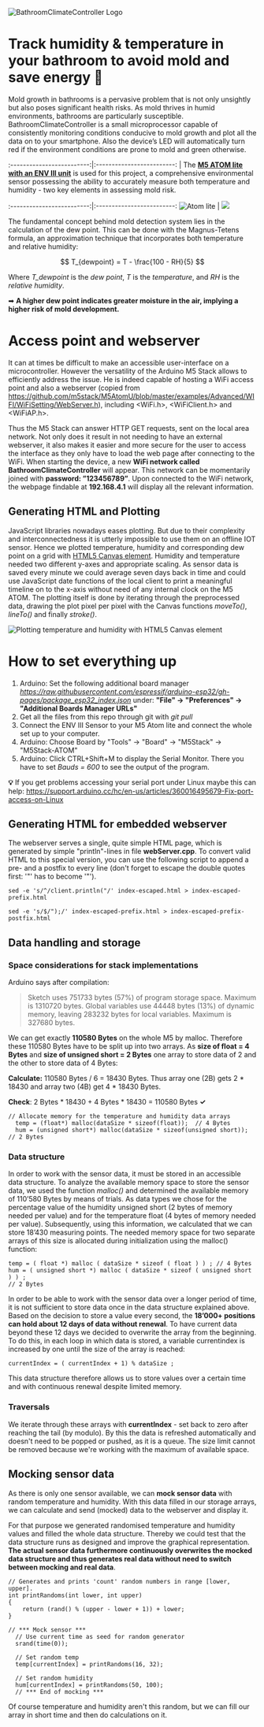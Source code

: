 ![BathroomClimateController Logo](https://github.com/oliolioli/BathroomClimateController/blob/main/screenshots/logo.png)

# Track humidity & temperature in your bathroom to avoid mold and save energy 🛁 #

Mold growth in bathrooms is a pervasive problem that is not only unsightly but also poses significant health risks. As mold thrives in humid environments, bathrooms are particularly
susceptible. BathroomClimateController is a small microprocessor capable of consistently monitoring conditions conducive to mold growth and plot all the data on to your smartphone. 
Also the device’s LED will automatically turn red if the environment conditions are prone to mold and green otherwise.


:-------------------------:|:-------------------------:
 |  The [**M5 ATOM lite with an ENV III unit**](https://shop.m5stack.com/collections/m5-sensor/products/env-iii-unit-with-temperature-humidity-air-pressure-sensor-sht30-qmp6988) is used for this project, a comprehensive environmental sensor possessing the ability to accurately measure both temperature and humidity - two key elements in assessing mold risk. 


:-------------------------:|:-------------------------:
![Atom lite](https://github.com/oliolioli/BathroomClimateController/blob/main/screenshots/atomlite.png)  |  ![](https://github.com/oliolioli/BathroomClimateController/blob/main/screenshots/env3.png)





The fundamental concept behind mold detection system lies in the calculation of the dew point. This can be done with the Magnus-Tetens formula, an approximation technique
that incorporates both temperature and relative humidity:

$$ T_{dewpoint} = T - \frac{100 - RH}{5} $$


Where *T_dewpoint* is the *dew point*, *T* is the *temperature*, and *RH* is the *relative humidity*.


➡ **A higher dew point indicates greater moisture in the air, implying a higher risk of mold development.**

# Access point and webserver ##
It can at times be difficult to make an accessible user-interface on a microcontroller. However the versatility of the Arduino M5 Stack allows to efficiently address the issue. He is indeed capable of hosting a WiFi access point and also a webserver (copied from https://github.com/m5stack/M5AtomU/blob/master/examples/Advanced/WIFI/WiFiSetting/WebServer.h), including <WiFi.h>, <WiFiClient.h> and <WiFiAP.h>.

Thus the M5 Stack can answer HTTP GET requests, sent on the local area network. Not only does it result in not needing to have an external webserver, it also makes it easier and more secure for the user to access the interface as they only have to load the web page after connecting to the WiFi. When starting the device, a new **WiFi network called BathroomClimateController** will appear. This network can be momentarily joined with **password: ”123456789”**. Upon connected to the WiFi network, the webpage findable at **192.168.4.1** will display all the relevant information.

## Generating HTML and Plotting ##
JavaScript libraries nowadays eases plotting. But due to their complexity and interconnectedness it is utterly impossible to use them on an offline IOT sensor. Hence we plotted temperature, humidity and corresponding dew point on a grid with [HTML5 Canvas element](https://en.wikipedia.org/wiki/Canvas_element). Humidity and temperature needed two different y-axes and appropriate scaling. As sensor data is saved every minute we could average seven days back in time and could use JavaScript date functions of the local client to print a meaningful timeline on to the x-axis without need of any internal clock on the M5 ATOM. The plotting itself is done by iterating through the preprocessed data, drawing the plot pixel per pixel with the Canvas functions *moveTo()*, *lineTo()* and finally *stroke()*.

![Plotting temperature and humidity with HTML5 Canvas element](https://github.com/oliolioli/BathroomClimateController/blob/main/screenshots/plot.png)

# How to set everything up #

1. Arduino: Set the following additional board manager _https://raw.githubusercontent.com/espressif/arduino-esp32/gh-pages/package_esp32_index.json_ under: **"File" → "Preferences" → "Additional Boards Manager URLs"** 
2. Get all the files from this repo through git with _git pull_
3. Connect the ENV III Sensor to your M5 Atom lite and connect the whole set up to your computer.
4. Arduino: Choose Board by "Tools" → "Board" → "M5Stack" → "M5Stack-ATOM"
5. Arduino: Click CTRL+Shift+M to display the Serial Monitor. There you have to set *Bauds = 600* to see the output of the program.

**💡** If you get problems accessing your serial port under Linux maybe this can help: https://support.arduino.cc/hc/en-us/articles/360016495679-Fix-port-access-on-Linux

## Generating HTML for embedded webserver ##
The webserver serves a single, quite simple HTML page, which is generated by simple "println"-lines in file **webServer.cpp**. To convert valid HTML to this special version, you can use the following script to append a pre- and a postfix to every line (don't forget to escape the double quotes first: '"' has to become '\"').

```
sed -e 's/^/client.println("/' index-escaped.html > index-escaped-prefix.html
```

```
sed -e 's/$/");/' index-escaped-prefix.html > index-escaped-prefix-postfix.html
```

## Data handling and storage ##

### Space considerations for stack implementations ###
Arduino says after compilation:

>Sketch uses 751733 bytes (57%) of program storage space. Maximum is 1310720 bytes.
Global variables use 44448 bytes (13%) of dynamic memory, leaving 283232 bytes for local variables. Maximum is 327680 bytes.

We can get exactly **110580 Bytes** on the whole M5 by malloc. Therefore these 110580 Bytes have to be split up into two arrays. As **size of float = 4 Bytes** and **size of unsigned short = 2 Bytes** one array to store data of 2 and the other to store data of 4 Bytes:

**Calculate:** 110580 Bytes / 6 = 18430 Bytes. Thus array one (2B) gets 2 * 18430 and array two (4B) get 4 * 18430 Bytes.

**Check**: 2 Bytes * 18430 + 4 Bytes * 18430 = 110580 Bytes **✓**

```
// Allocate memory for the temperature and humidity data arrays
  temp = (float*) malloc(dataSize * sizeof(float));  // 4 Bytes
  hum = (unsigned short*) malloc(dataSize * sizeof(unsigned short));  // 2 Bytes
```

### Data structure ### 

In order to work with the sensor data, it must be stored in an accessible data structure. To analyze the available memory space to store the sensor data, we used the function *malloc()* and determined the available memory of 110’580 Bytes by means of trials. As data types we chose for the percentage value of the humidity unsigned short (2 bytes of memory needed per value) and for the temperature float (4 bytes of memory needed per value). Subsequently, using this information, we calculated that we can store 18’430 measuring points. The needed memory space for two separate arrays of this size is allocated during initialization using the malloc() function:

```
temp = ( float *) malloc ( dataSize * sizeof ( float ) ) ; // 4 Bytes
hum = ( unsigned short *) malloc ( dataSize * sizeof ( unsigned short ) ) ;
// 2 Bytes
```

In order to be able to work with the sensor data over a longer period of time, it is not sufficient to store data once in the data structure explained above. Based on the decision to store a value
every second, the **18’000+ positions can hold about 12 days of data without renewal**. To have current data beyond these 12 days we decided to overwrite the array from the beginning. To do this, in each loop in which data is stored, a variable currentindex is increased by one until
the size of the array is reached:

```
currentIndex = ( currentIndex + 1) % dataSize ;
```

This data structure therefore allows us to store values over a certain time and with continuous renewal despite limited memory.

### Traversals ###
We iterate through these arrays with **currentIndex** - set back to zero after reaching the tail (by modulo). By this the data is refreshed automatically and doesn't need to be popped or pushed, as it is a queue. The size limit cannot be removed because we're working with the maximum of available space.

## Mocking sensor data ##
As there is only one sensor available, we can **mock sensor data** with random temperature and humidity. With this data filled in our storage arrays, we can calculate and send (mocked) data to the webserver and display it.

For that purpose we generated randomised temperature and humidity values and filled the whole data structure. Thereby we could test that the data structure runs as designed and improve the graphical representation. **The actual sensor data furthermore continuously overwrites the mocked data structure and thus generates real data without need to switch between mocking and real data**.

```
// Generates and prints 'count' random numbers in range [lower, upper].
int printRandoms(int lower, int upper)
{
    return (rand() % (upper - lower + 1)) + lower;
}
```

```
// *** Mock sensor ***
  // Use current time as seed for random generator
  srand(time(0));
  
  // Set random temp
  temp[currentIndex] = printRandoms(16, 32);  

  // Set random humidity
  hum[currentIndex] = printRandoms(50, 100);
  // *** End of mocking ***
```
Of course temperature and humidity aren't this random, but we can fill our array in short time and then do calculations on it.
